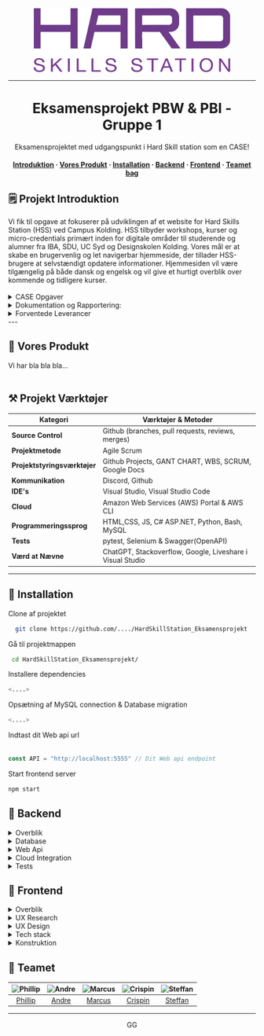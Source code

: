   <div align="center">
  
  <img src="frontend\public\assets\images\HSS_Logo.png" alt="logo" width="400" height="auto" />
 
  
  --- 
  
  <h1>Eksamensprojekt PBW & PBI - Gruppe 1</h1>
  
  <p>
    Eksamensprojektet med udgangspunkt i Hard Skill station som en CASE!
  </p>

  <h4>
    <a href="#om-projektet">Introduktion</a>
  <span> · </span>
    <a href="#resultat">Vores Produkt</a>
  <span> · </span>
      <a href="#installation">Installation</a>
  <span> · </span>
    <a href="#backend">Backend</a>
  <span> · </span>
    <a href="#frontend">Frontend</a>
    <span> · </span>
    <a href="#teamet">Teamet bag</a>
  </h4>

  </div>

<!-- OM PROJEKTET -->
## 🗒️ Projekt Introduktion
<div id="om-projektet">
Vi fik til opgave at fokuserer på udviklingen af et website for Hard Skills Station (HSS) ved Campus Kolding. HSS tilbyder workshops, kurser og micro-credentials primært inden for digitale områder til studerende og alumner fra IBA, SDU, UC Syd og Designskolen Kolding. Vores mål er at skabe en brugervenlig og let navigerbar hjemmeside, der tillader HSS-brugere at selvstændigt opdatere informationer. Hjemmesiden vil være tilgængelig på både dansk og engelsk og vil give et hurtigt overblik over kommende og tidligere kurser.
<br><br>

<details>
<summary>CASE Opgaver</summary>
  
1. **Design og Frontendudvikling:** Skabe et layout, der afspejler HSS's brand og værdier. Implementere responsive webdesign med HTML, CSS og JavaScript.
2. **Brugeroplevelse og Informationsarkitektur:** Integrere UX-principper for at optimere brugervenlighed og æstetik. Analysere brugeradfærd for at strukturere hjemmesidens indhold og navigationsflow.
3. **Backendudvikling og Systemintegration:** Udvikle en softwarearkitektur, der leverer høj ydeevne og tilgængelighed. Integrere cloud-tjenester for databaselagring og webstedshosting.
4. **API Implementering:** Anvende dynamiske informationer til udvikling af en eventkalender. Implementere en microservice for datatransformation og tilpasse data til eget web-API.
5. **Samarbejde og Projektledelse:** Udvikle strategier for kommunikation og tidsstyring inden for teamet, samt håndtere konflikter for effektivt samarbejde.

</details>

<details>
<summary>Dokumentation og Rapportering:</summary>
  
Vi skal udarbejde en detaljeret akademisk rapport på max 25 sider og forberede en præsentation af det færdige projekt for HSS.
Der er et projektmøde i projektuge 1, hvor projektplanen skal godkendes.

</details>

<details>
<summary>Forventede Leverancer</summary>
  
- Produkt via link til GIT.
- Akademisk rapport på maksimalt 25 sider.
- Præsentation til HSS.

</details>
</div>
---

<!-- OM PRODUKTET -->
## 🎯 Vores Produkt
<div id="resultat">
Vi har bla bla bla...
<br><br>

## :hammer_and_pick: Projekt Værktøjer

<div align="center">

| Kategori                     | Værktøjer & Metoder                                       |
|------------------------------|-----------------------------------------------------------|
| **Source Control**           | Github (branches, pull requests, reviews, merges)         |
| **Projektmetode**            | Agile Scrum                                               |
| **Projektstyringsværktøjer** | Github Projects, GANT CHART, WBS, SCRUM, Google Docs     |
| **Kommunikation**            | Discord, Github                                           |
| **IDE's**                    | Visual Studio, Visual Studio Code                         |
| **Cloud**                    | Amazon Web Services (AWS) Portal & AWS CLI                |
| **Programmeringssprog**      | HTML,CSS, JS, C# ASP.NET, Python, Bash, MySQL             |
| **Tests**                    | pytest, Selenium & Swagger(OpenAPI)                       |
| **Værd at Nævne**            | ChatGPT, Stackoverflow, Google, Liveshare i Visual Studio |

</div>

---



<!-- Getting Started -->
## 	:toolbox: Installation

<div id="installation">

Clone af projektet

```bash
  git clone https://github.com/..../HardSkillStation_Eksamensprojekt
```


Gå til projektmappen
```bash
 cd HardSkillStation_Eksamensprojekt/
 ```


Installere dependencies

```bash
<....>
 ```

Opsætning af MySQL connection & Database migration

```bash
<....>
```

Indtast dit Web api url

```javascript

const API = "http://localhost:5555" // Dit Web api endpoint

```


Start frontend server

```bash
npm start
 ```

</div>

<!-- Backend -->
## :compass: Backend

<div id="backend">
  
<details>
  <summary>Overblik</summary>
  <p>Hej hej ja hej hej HSS hej</p>

</details>

<details>
  <summary>Database</summary>
  <p>Hej hej ja hej hej HSS hej</p>
</details>

<details>
<summary>Web Api</summary>
  <p>Hej hej ja hej hej HSS hej</p>
</details>

<details>
<summary>Cloud Integration</summary>
  <p>Hej hej ja hej hej HSS hej</p>
</details>
<details>
<summary>Tests</summary>
  <p>Hej hej ja hej hej HSS hej</p>
</details>

</div>

<!-- Frontend -->
## :art: Frontend

<div id="frontend">

<details>
  <summary>Overblik</summary>
  <p>Hej hej ja hej hej HSS hej</p>
</details>

<details>
  <summary>UX Research</summary>
  <p>Hej hej ja hej hej HSS hej</p>
</details>

<details>
<summary>UX Design</summary>
  <p>Hej hej ja hej hej HSS hej</p>

| Farvevalg         | Hex                                                                |
| ----------------- | ------------------------------------------------------------------ |
| Primary Color | ![#222831](https://via.placeholder.com/10/222831?text=+) #222831 |
| Secondary Color | ![#393E46](https://via.placeholder.com/10/393E46?text=+) #393E46 |
| Accent Color | ![#00ADB5](https://via.placeholder.com/10/00ADB5?text=+) #00ADB5 |
| Text Color | ![#EEEEEE](https://via.placeholder.com/10/EEEEEE?text=+) #EEEEEE |

  
</details>

<details>
<summary>Tech stack</summary>
  <p>Hej hej ja hej hej HSS hej</p>
  

</details>

<details>
<summary>Konstruktion</summary>
  <p>Hej hej ja hej hej HSS hej</p>
</details>

</div>

## :wave: Teamet 

<div id="teamet" align="center">

 | ![Phillip](https://contrib.rocks/image?repo=Louis3797/awesome-readme-template) |  ![Andre](https://contrib.rocks/image?repo=Louis3797/awesome-readme-template) | ![Marcus](https://contrib.rocks/image?repo=Louis3797/awesome-readme-template) | ![Crispin](https://contrib.rocks/image?repo=Louis3797/awesome-readme-template) | ![Steffan](https://contrib.rocks/image?repo=Louis3797/awesome-readme-template) |
| :---: | :---: | :---: | :---: | :---: |
| [Phillip](https://github.com/Pschioeler) | [Andre](https://github.com/macand842e) | [Marcus](https://github.com/marcusbvn) | [Crispin](https://github.com/cuipin) | [Steffan](https://github.com/zteffano) |

</div>

---

<div align="center">
  GG
</div>
